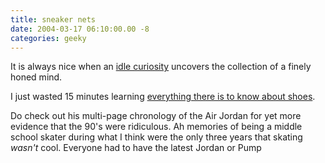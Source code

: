 ```yaml
---
title: sneaker nets
date: 2004-03-17 06:10:00.00 -8
categories: geeky
---
```

It is always nice when an [idle curiosity](http://www.kottke.org/04/03/sneakers#comments) uncovers the collection of a finely honed mind.

I just wasted 15 minutes learning [everything there is to know about shoes](http://sneakers.pair.com/gloss-s.htm#Sneakernet).

Do check out his multi-page chronology of the Air Jordan for yet more evidence that the 90's were ridiculous. Ah memories of being a middle school skater during what I think were the only three years that skating _wasn't_ cool. Everyone had to have the latest Jordan or Pump

